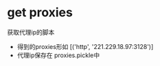 ﻿# get proxies

获取代理ip的脚本

- 得到的proxies形如 [('http', '221.229.18.97:3128')]
- 代理ip保存在 proxies.pickle中
